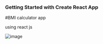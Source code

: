 ### Getting Started with Create React App

#BMI calculator app


using react js



![image](https://github.com/user-attachments/assets/ae113ec6-2e19-48ab-93ea-bc884e665005)

